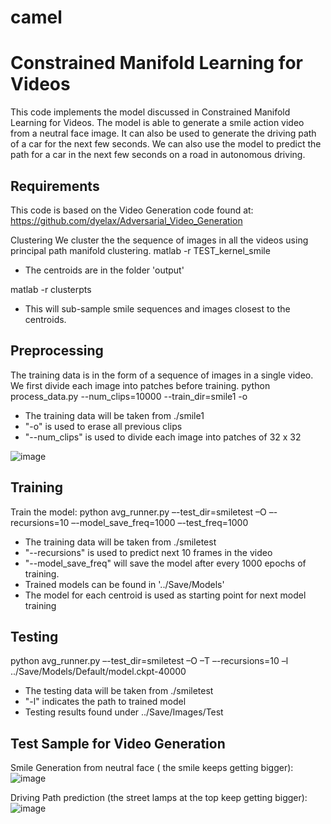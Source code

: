 # camel
Constrained Manifold Learning for Videos
===
This code implements the model discussed in Constrained Manifold Learning for Videos. The model is able to generate a smile action video from a neutral face image. It can also be used to generate the driving path of a car for the next few seconds. We can also use the model to predict the path for a car in the next few seconds on a road in autonomous driving.

Requirements
---
This code is based on the Video Generation code found at:
https://github.com/dyelax/Adversarial_Video_Generation

Clustering
We cluster the the sequence of images in all the videos using principal path manifold clustering. 
matlab -r TEST_kernel_smile
  - The centroids are in the folder 'output'

matlab -r clusterpts
  - This will sub-sample smile sequences and images closest to the centroids.

Preprocessing
---
The training data is in the form of a sequence of images in a single video. We first divide each image into patches before training.
python process_data.py --num_clips=10000 --train_dir=smile1 -o
  - The training data will be taken from ./smile1
  - "-o" is used to erase all previous clips
  - "--num_clips" is used to divide each image into patches of 32 x 32
  
![image](https://user-images.githubusercontent.com/29162185/80721007-0d454500-8b41-11ea-8dba-05c70fc474a4.png)

Training
---
Train the model:
python avg_runner.py –-test_dir=smiletest –O –-recursions=10 –-model_save_freq=1000 –-test_freq=1000

 - The training data will be taken from ./smiletest
 - "--recursions" is used to predict next 10 frames in the video
 - "--model_save_freq" will save the model after every 1000 epochs of training.
 - Trained models can be found in '../Save/Models'
 - The model for each centroid is used as starting point for next model training

Testing
---
python avg_runner.py –-test_dir=smiletest –O –T –-recursions=10 –l ../Save/Models/Default/model.ckpt-40000
 - The testing data will be taken from ./smiletest
 - "-l" indicates the path to trained model
 - Testing results found under ../Save/Images/Test

Test Sample for Video Generation
---
Smile Generation from neutral face ( the smile keeps getting bigger):
![image](https://user-images.githubusercontent.com/29162185/80721317-6a40fb00-8b41-11ea-8187-8a36370a64ca.png)

Driving Path prediction (the street lamps at the top keep getting bigger): 
![image](https://user-images.githubusercontent.com/29162185/80721528-aecc9680-8b41-11ea-99d5-1be2ec09546e.png)

